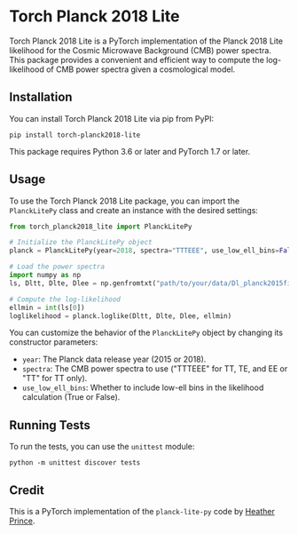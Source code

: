 # Torch Planck 2018 Lite

Torch Planck 2018 Lite is a PyTorch implementation of the Planck 2018 Lite likelihood for the Cosmic Microwave Background (CMB) power spectra. This package provides a convenient and efficient way to compute the log-likelihood of CMB power spectra given a cosmological model.

## Installation

You can install Torch Planck 2018 Lite via pip from PyPI:

```
pip install torch-planck2018-lite
```

This package requires Python 3.6 or later and PyTorch 1.7 or later.

## Usage

To use the Torch Planck 2018 Lite package, you can import the `PlanckLitePy` class and create an instance with the desired settings:

```python
from torch_planck2018_lite import PlanckLitePy

# Initialize the PlanckLitePy object
planck = PlanckLitePy(year=2018, spectra="TTTEEE", use_low_ell_bins=False)

# Load the power spectra
import numpy as np
ls, Dltt, Dlte, Dlee = np.genfromtxt("path/to/your/data/Dl_planck2015fit.dat", unpack=True)

# Compute the log-likelihood
ellmin = int(ls[0])
loglikelihood = planck.loglike(Dltt, Dlte, Dlee, ellmin)
```

You can customize the behavior of the `PlanckLitePy` object by changing its constructor parameters:

- `year`: The Planck data release year (2015 or 2018).
- `spectra`: The CMB power spectra to use ("TTTEEE" for TT, TE, and EE or "TT" for TT only).
- `use_low_ell_bins`: Whether to include low-ell bins in the likelihood calculation (True or False).


## Running Tests 

To run the tests, you can use the `unittest` module: 

```
python -m unittest discover tests
```

## Credit

This is a PyTorch implementation of the `planck-lite-py` code by [Heather Prince](https://github.com/heatherprince/planck-lite-py). 